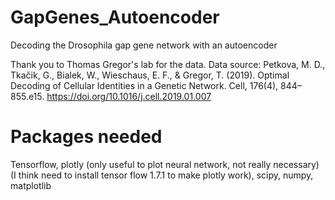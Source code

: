 # GapGenes_Autoencoder
Decoding the Drosophila gap gene network with an autoencoder

Thank you to Thomas Gregor's lab for the data. 
Data source: Petkova, M. D., Tkačik, G., Bialek, W., Wieschaus, E. F., & Gregor, T. (2019). Optimal Decoding of Cellular Identities in a Genetic Network. Cell, 176(4), 844–855.e15. https://doi.org/10.1016/j.cell.2019.01.007

# Packages needed
Tensorflow, plotly (only useful to plot neural network, not really necessary) (I think need to install tensor flow 1.7.1 to make plotly work), scipy, numpy, matplotlib